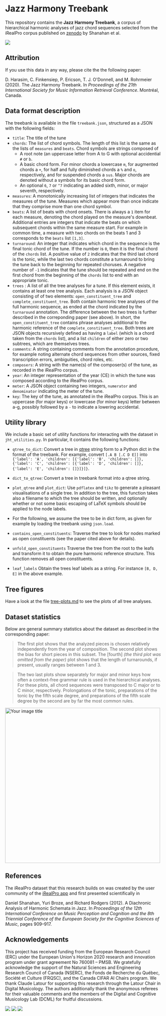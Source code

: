 # Jazz Harmony Treebank

This repository contains the **Jazz Harmony Treebank**, a corpus of
hierarchical harmonic analyses of jazz chord sequences selected from the
iRealPro corpus published on [zenodo](https://zenodo.org/record/3546040#.XyhT40mxV26) by Shanahan et al.

![](images/summertime.png?raw=true)

## Attribution 
If you use this data in any way, please cite the the following paper:

D. Harasim, C. Finkensiep, P. Ericson, T. J. O'Donnell, and M. Rohrmeier (2020). The Jazz Harmony Treebank. In *Proceedings of the 21th International Society for Music Information Retrieval Conference*. Montréal, Canada.

## Data format description

The treebank is available in the file `treebank.json`, structured as a
JSON with the following fields:

 * `title`: The title of the tune
 * `chords`: The list of chord symbols. The length of this list is the same
   as the lists of `measures` and `beats`. Chord symbols are strings composed of 
   * A root note (an uppercase letter from A to G with optional accidential `#` or `b`.
   * A basic chord form. For minor chords a lowercase `m`, for augmented chords a `+`, for half and fully diminished chords a `%` and `o`, respectively, and for
     suspended chords a `sus`. Major chords are denoted without a symbols for its basic chord form.
   * An optional `6`, `7` or `^7` indicating an added sixth, minor, or
     major seventh, respectively.
 * `measures`: A monotonically increasing list of integers that indicates the
    measures of the tune. Measures which appear more than once indicate
    that they comprise more than one chord symbol.
 * `beats`: A list of beats with chord onsets. There is always a
    `1` item for each measure, denoting the chord played on the measure's
    downbeat. Additional entries are integers that indicate the beats on which
    subsequent chords within the same measure start. For example in common time, 
    a measure with two chords on the beats 1 and 3 corresponds to the `beats` list `[1,3]`.
 * `turnaround`: An integer that indicates which chord in the sequence is
   the final tonic chord of the tune. If the number is `0`, then it is the
   final chord of the `chords` list. A positive value of
   `2` indicates that the third last chord is the tonic, while the last two
   chords constitute a turnaround to bring the tune back to the beginning
   for repeated choruses. A negative number of `-1` indicates that the tune
   should be repeated and end on the first chord from the beginning of the
   `chords` list to end with an appropriate tonic.
 * `trees` : A list of all the tree analyses for a tune. If this element
   exists, it contains at least one tree analysis. Each analysis is a JSON
   object consisting of of two elements: `open_constituent_tree` and 
   `complete_constituent_tree`. Both contain harmonic tree analyses of the
   full harmonic sequence, as ended at the chord indicated by the
   `turnaround` annotation. The difference between the two trees is further described
   in the correponding paper (see above). In short, the `open_constituent_tree` contains 
   phrase analyses additional to the harmonic reference of the `complete_constituent_tree`.
   Both trees are JSON objects recursively defined as having a `label`
  (which is a chord taken from the `chords` list), and a list `children` of
  either zero or two subtrees, which are themselves trees.
 * `comments`: A string containing comments from the annotation
   procedure, for example noting alternate chord sequences from other
   sources, fixed transcription errors, ambiguities, chord roles, etc.
 * `composers`: A string with the name(s) of the composer(s) of the tune,
   as recorded in the iRealPro corpus.
 * `year`: An integer representation of the year (CE) in which the tune was
   composed according to the iRealPro corpus.
 * `meter`: A JSON object containing two integers, `numerator` and
   `denominator` indicating the meter of the tune.
 * `key`: The key of the tune, as annotated in the iRealPro corpus. This
   is an uppercase (for major keys) or lowercase (for minor keys) letter
   between a-g, possibly followed by a `-` to indicate a lowering
   accidental. 

## Utility library

We include a basic set of utility functions for interacting with the
dataset in `jht_utilities.py`. In particular, it contains the following
functions:

 * `qtree_to_dict`: Convert a tree in [qtree](https://www.ctan.org/pkg/tikz-qtree) string form
   to a Python dict in the format of the treebank.
   For example, convert `[.A B [.C D E]]` into
   `{'label': 'A', 'children': [{'label': 'B', 'children': []}, {'label': 'C', 'children': [{'label': 'D', 'children': []}, {'label': 'E', 'children': []}]}]}`.

 * `dict_to_qtree`: Convert a tree in treebank format
   into a qtree string.

 * `plot_qtree` and `plot_dict`: Use `pdflatex` and `tikz` to generate a
   pleasant visualisations of a single tree. In addition to the
   tree, this function takes also a filename to which the tree should be written, 
   and optionally whether or not some basic escaping of LaTeX symbols should be applied to 
   the node labels.

 * For the following, we assume the tree to be in dict form, as given for example
   by loading the treebank using `json.load`.
 
 * `contains_open_constituents`: Traverse the tree to look
   for nodes marked as open constituents (see the paper cited above for details).

 * `unfold_open_constituents` Traverse the tree from the root to the leafs and transform it to
   obtain the pure harmonic reference structure. This function removes all open
   constituents.
 
 * `leaf_labels` Obtain the trees leaf labels as a string. 
   For instance `[B, D, E]` in the above example.

## Tree figures

Have a look at the file [tree-plots.md](https://github.com/DCMLab/JazzHarmonyTreebank/blob/master/tree-plots.md) to see the plots of all tree analyses.

## Dataset statistics

Below are general summary statistics about the dataset as described in the corresponding paper:

> The first plot shows that the analyzed pieces is chosen relatively independently from the year
of composition.  The second plot shows the bias for short pieces in
this subset.  The [fourth] _(the third plot was omitted from the paper)_ plot shows that the length of turnarounds, if
present, usually ranges between 1 and 3.

> The two last plots show separately for major and minor keys how often a
context-free grammar rule is used in the hierarchical analyses.  For these
plots, all chord sequences were transposed to C major or to C minor,
respectively.  Prolongations of the tonic, preparations of the tonic by the
fifth scale degree, and preparations of the fifth scale degree by the
second are by far the most common rules. 

<img src="https://github.com/DCMLab/JazzHarmonyTreebank/blob/master/plots.png" alt="Your image title" width="500"/>

## References

The iRealPro dataset that this research builds on was created by the user 
community of the [iRealPro app](https://irealpro.com/) and first presented scientifically in

Daniel Shanahan, Yuri Broze, and Richard Rodgers (2012). A Diachronic Analysis
of Harmonic Schemata in Jazz. In _Proceedings of the  12th  International
Conference on Music Perception and Cognition and the 8th Triennial
Conference of the European Society for the Cognitive Sciences of Music_,
pages 909–917.


## Acknowledgements

This project has received funding from the European Research Council
(ERC) under the European Union's Horizon 2020 research and innovation
program under grant agreement No 760081 – PMSB. We gratefully
acknowledge the support of the Natural Sciences and Engineering
Research Council of Canada (NSERC), the Fonds de Recherche du
Québec, Société et Culture (FRQSC), and the Canada CIFAR
AI Chairs program. We thank Claude Latour for supporting this research
through the Latour Chair in Digital Musicology. The authors
additionally thank the anonymous referees for their valuable comments
and the members of the Digital and Cognitive Musicology Lab (DCML) for
fruitful discussions.

![](images/erc-logo.jpg?raw=true)
![](images/eu-flag.png?raw=true)
![](images/epfl-logo.png?raw=true)
